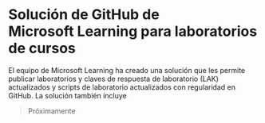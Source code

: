# Solución de GitHub de Microsoft Learning para laboratorios de cursos

El equipo de Microsoft Learning ha creado una solución que les permite publicar laboratorios y claves de respuesta de laboratorio (LAK) actualizados y scripts de laboratorio actualizados con regularidad en GitHub. La solución también incluye 

> Próximamente

